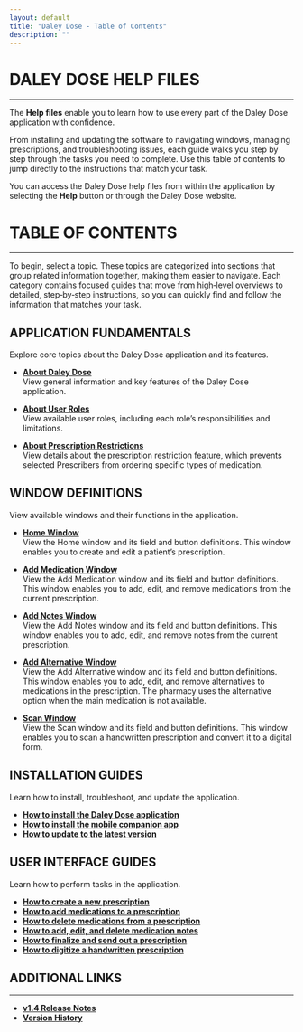 ```yaml
---
layout: default
title: "Daley Dose - Table of Contents"
description: ""
---
```


# **DALEY DOSE HELP FILES**
---
The **Help files** enable you to learn how to use every part of the Daley Dose application with confidence.

From installing and updating the software to navigating windows, managing prescriptions, and troubleshooting issues, each guide walks you step by step through the tasks you need to complete. Use this table of contents to jump directly to the instructions that match your task.

You can access the Daley Dose help files from within the application by selecting the **Help** button or through the Daley Dose website.

# **TABLE OF CONTENTS**
---
To begin, select a topic. These topics are categorized into sections that group related information together, making them easier to navigate. Each category contains focused guides that move from high‑level overviews to detailed, step‑by‑step instructions, so you can quickly find and follow the information that matches your task.

## **APPLICATION FUNDAMENTALS**
Explore core topics about the Daley Dose application and its features.

- [**About Daley Dose**](/daleydose/about-daley-dose)  
  View general information and key features of the Daley Dose application.

- [**About User Roles**](/daleydose/about-user-roles)  
  View available user roles, including each role’s responsibilities and limitations.

- [**About Prescription Restrictions**](/daleydose/about-prescription-restrictions)  
  View details about the prescription restriction feature, which prevents selected Prescribers from ordering specific types of medication.

## **WINDOW DEFINITIONS**
View available windows and their functions in the application.

- [**Home Window**](/daleydose/window-home)  
  View the Home window and its field and button definitions. This window enables you to create and edit a patient’s prescription.

- [**Add Medication Window**](/daleydose/window-add-medication)  
  View the Add Medication window and its field and button definitions. This window enables you to add, edit, and remove medications from the current prescription.

- [**Add Notes Window**](/daleydose/window-add-notes)  
  View the Add Notes window and its field and button definitions. This window enables you to add, edit, and remove notes from the current prescription.

- [**Add Alternative Window**](/daleydose/window-add-alternative)  
  View the Add Alternative window and its field and button definitions. This window enables you to add, edit, and remove alternatives to medications in the prescription. The pharmacy uses the alternative option when the main medication is not available.

- [**Scan Window**](/daleydose/window-scan)  
  View the Scan window and its field and button definitions. This window enables you to scan a handwritten prescription and convert it to a digital form.

## **INSTALLATION GUIDES**
Learn how to install, troubleshoot, and update the application.

- [**How to install the Daley Dose application**](/daleydose/guide-program-installation)
- [**How to install the mobile companion app**](/daleydose/guide-mobile-installation)
- [**How to update to the latest version**](/daleydose/guide-program-update)

## **USER INTERFACE GUIDES**
Learn how to perform tasks in the application.

- [**How to create a new prescription**](/daleydose/prescription-create-new)  
- [**How to add medications to a prescription**](/daleydose/prescription-add-meds)  
- [**How to delete medications from a prescription**](/daleydose/prescription-delete-meds) 
- [**How to add, edit, and delete medication notes**](/daleydose/prescription-manage)  
- [**How to finalize and send out a prescription**](/daleydose/prescription-finalize)
- [**How to digitize a handwritten prescription**](/daleydose/prescription-digitize)

## **ADDITIONAL LINKS**
---
- [**v1.4 Release Notes**](/daleydose/release-notes-v1.4)
- [**Version History**](/daleydose/release-note-version-history)
